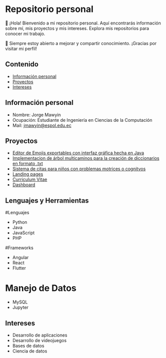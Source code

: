 # Repositorio personal

👋 ¡Hola! Bienvenido a mi repositorio personal. Aquí encontrarás información sobre mí, mis proyectos y mis intereses. Explora mis repositorios para conocer mi trabajo.

📌 Siempre estoy abierto a mejorar y compartir conocimiento. ¡Gracias por visitar mi perfil!

## Contenido
* [Información personal](#información-personal)
* [Proyectos](#proyectos)
* [Intereses](#intereses)

## Información personal
* Nombre: Jorge Mawyin
* Ocupación: Estudiante de Ingeniería en Ciencias de la Computación
* Mail: jmawyin@espol.edu.ec

## Proyectos
* [Editor de Emojis exportables con interfaz gráfica hecha en Java](https://github.com/JorgeMawyin/Grupo_06)
* [Implementacion de árbol multicaminos para la creación de diccionarios en formato .txt](https://github.com/JorgeMawyin/Grupo6---Arbol)
* [Sistema de citas para niños con problemas motrices o cognitvos](https://github.com/JorgeMawyin/POO-P01-G01)
* [Landing pages](https://jorgemawyin.github.io/landing/)
* [Curriculum Vitae](https://jorgemawyin.github.io/curriculum/)
* [Dashboard](https://jorgemawyin.github.io/dashboard/)

## Lenguajes y Herramientas

#Lenguajes
* Python
* Java
* JavaScript
* PHP

#Frameworks
* Angular
* React
* Flutter

# Manejo de Datos
* MySQL
* Jupyter

## Intereses
* Desarrollo de aplicaciones
* Desarrollo de videojuegos
* Bases de datos
* Ciencia de datos
